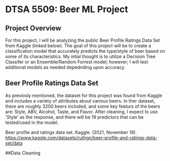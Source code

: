 # DTSA 5509: Beer ML Project

## Project Overview

For this project, I will be analyzing the public Beer Profile Ratings Data Set from Kaggle (linked below). The goal of this project will be to create a classification model that accurately predicts the type/style of beer based on  some of its characteristics. My intial thought is to utilize a Decision Tree Classifer or an Ensemble/Random Forrest model; however; I will test additional models as needed depednding upon accuracy.


## Beer Profile Ratings Data Set

As previosly mentioned, the dataset for this project was found from Kaggle and includes a variety of attributes about various beers. In ther dataset, there are roughly 3200 beers included, and some key featurs of the beers are: Style, ABV, Alcohol, Taste, and Flavor. After cleaning, I expect to use 'Style' as the response, and there will be 19 predictors that can be tested/used in the model.

Beer profile and ratings data set. Kaggle. (2021, November 18). https://www.kaggle.com/datasets/ruthgn/beer-profile-and-ratings-data-set/data

##Data Cleaning
